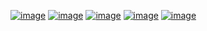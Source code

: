 <a href="https://ibb.co.com/wcZ74wy"><img src="https://i.ibb.co.com/DrPYQ84/image.png" alt="image" border="0" /></a>
<a href="https://ibb.co.com/yFRStqY"><img src="https://i.ibb.co.com/3msz2cM/image.png" alt="image" border="0" /></a>
<a href="https://ibb.co.com/fS2yxr6"><img src="https://i.ibb.co.com/596SRsp/image.png" alt="image" border="0" /></a>
<a href="https://ibb.co.com/xDFDjfg"><img src="https://i.ibb.co.com/bPbPB2v/image.png" alt="image" border="0" /></a>
<a href="https://ibb.co.com/Lpyt7qc"><img src="https://i.ibb.co.com/4NLTrDX/image.png" alt="image" border="0" /></a>
